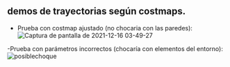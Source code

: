 ## demos de trayectorias según costmaps.
- Prueba con costmap ajustado (no chocaria con las paredes):
![Captura de pantalla de 2021-12-16 03-49-27](https://user-images.githubusercontent.com/80626428/146299486-11ecf336-b9b1-4ba7-a1c1-8ad2803237db.png)

-Prueba con parámetros incorrectos (chocaría con elementos del entorno):
![posiblechoque](https://user-images.githubusercontent.com/80626428/146299493-c7e0e514-0b28-4859-81a0-1f705caae076.png)
